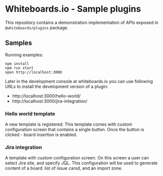 # Whiteboards.io - Sample plugins

This repository contains a demonstration implementation of APIs exposed in `@whiteboards/plugins` package.

## Samples

Running examples:

```
npm install
npm run start
open http://localhost:3000
```

Later in the development console at whiteboards.io you can use following URLs to install the development version of a plugin:
- http://localhost:3000/hello-world/
- http://localhost:3000/jira-integration/

### Hello world template

A new template is registered. This template comes with custom configuration screen that contains a single button.
Once the button is clicked - board insertion is enabled.

### Jira integration

A template with custom configuration screen. On this screen a user can select Jira site, and specify JQL.
This configuration will be used to generate content of a board: list of issue carsd, and an import zone.
